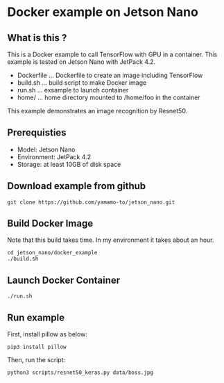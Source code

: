 # Docker example on Jetson Nano

## What is this ?

This is a Docker example to call TensorFlow with GPU in a container.
This example is tested on Jetson Nano with JetPack 4.2.

- Dockerfile ... Dockerfile to create an image including TensorFlow
- build.sh   ... build script to make Docker image
- run.sh     ... exsample to launch container
- home/      ... home directory mounted to /home/foo in the container

This example demonstrates an image recognition by Resnet50.

## Prerequisties

- Model: Jetson Nano
- Environment: JetPack 4.2
- Storage: at least 10GB of disk space

## Download example from github

```bash:terminal
git clone https://github.com/yamamo-to/jetson_nano.git
```

## Build Docker Image

Note that this build takes time. In my environment it takes about an hour.

```bash:terminal
cd jetson_nano/docker_example
./build.sh
```

## Launch Docker Container

```bash:terminal
./run.sh
```

## Run example

First, install pillow as below:

```bash:container
pip3 install pillow
```

Then, run the script:

```bash:container
python3 scripts/resnet50_keras.py data/boss.jpg
```
